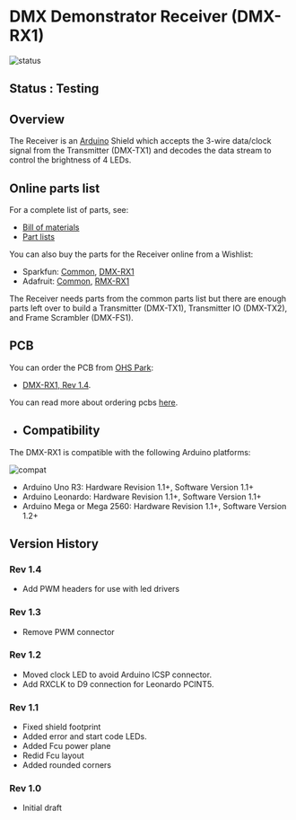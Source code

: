 # DMX Demonstrator Receiver (DMX-RX1)

![status](https://img.shields.io/badge/status-verified-brightgreen)

## Status : Testing

## Overview

The Receiver is an [Arduino](https://www.arduino.cc/) Shield which accepts the 3-wire data/clock signal from the Transmitter (DMX-TX1) and decodes the data stream to control the brightness of 4 LEDs.

## Online parts list

For a complete list of parts, see:

- [Bill of materials](receiver.bom.md)
- [Part lists](receiver.parts.md)

You can also buy the parts for the Receiver online from a Wishlist:

- Sparkfun: [Common](https://www.sparkfun.com/wish_lists/160406), [DMX-RX1](https://www.sparkfun.com/wish_lists/160542)
- Adafruit: [Common](http://www.adafruit.com/wishlists/589832), [RMX-RX1](https://www.adafruit.com/wishlists/589834)

The Receiver needs parts from the common parts list but there are enough parts left over to build a Transmitter (DMX-TX1), Transmitter IO (DMX-TX2), and Frame Scrambler (DMX-FS1).

## PCB

You can order the PCB from [OHS Park](https://oshpark.com/):

- [DMX-RX1, Rev 1.4](https://oshpark.com/shared_projects/KHwUs20e).

You can read more about ordering pcbs [here](../pcb.md).

- ## Compatibility

 The DMX-RX1 is compatible with the following Arduino platforms:

![compat](https://img.shields.io/badge/compat-verified-brightgreen)

- Arduino Uno R3: Hardware Revision 1.1+, Software Version 1.1+
- Arduino Leonardo: Hardware Revision 1.1+, Software Version  1.1+
- Arduino Mega or Mega 2560: Hardware Revision 1.1+, Software Version 1.2+

## Version History

### Rev 1.4

- Add PWM headers for use with led drivers

### Rev 1.3

- Remove PWM connector

### Rev 1.2

- Moved clock LED to avoid Arduino ICSP connector.
- Add RXCLK to D9 connection for Leonardo PCINT5.

### Rev 1.1

- Fixed shield footprint
- Added error and start code LEDs.
- Added Fcu power plane
- Redid Fcu layout
- Added rounded corners

### Rev 1.0

- Initial draft
